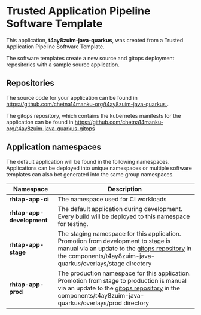# Trusted Application Pipeline Software Template

This application, **t4ay8zuim-java-quarkus**, was created from a Trusted Application Pipeline Software Template.

The software templates create a new source and gitops deployment repositories with a sample source application. 

## Repositories

The source code for your application can be found in [https://github.com/chetna14manku-org/t4ay8zuim-java-quarkus ](https://github.com/chetna14manku-org/t4ay8zuim-java-quarkus ).
 
The gitops repository, which contains the kubernetes manifests for the application can be found in 
[https://github.com/chetna14manku-org/t4ay8zuim-java-quarkus-gitops ](https://github.com/chetna14manku-org/t4ay8zuim-java-quarkus-gitops ) 

## Application namespaces 

The default application will be found in the following namespaces. Applications can be deployed into unique namespaces or multiple software templates can also bet generated into the same group namespaces.  

|  Namespace   |  Description   |  
| -------- | -------- |
| **rhtap-app-ci** | The namespace used for CI workloads |
| **rhtap-app-development** | The default application during development. Every build will be deployed to this namespace for testing. |
| **rhtap-app-stage** | The staging namespace for this application. Promotion from development to stage is manual via an update to the [gitops repository](https://github.com/chetna14manku-org/t4ay8zuim-java-quarkus-gitops ) in the components/t4ay8zuim-java-quarkus/overlays/stage directory |
| **rhtap-app-prod** | The production namespace for this application. Promotion from stage to production is manual via an update to the [gitops repository](https://github.com/chetna14manku-org/t4ay8zuim-java-quarkus-gitops ) in the components/t4ay8zuim-java-quarkus/overlays/prod directory |